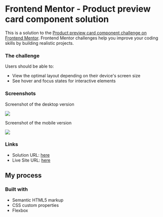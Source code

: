 # Frontend Mentor - Product preview card component solution

This is a solution to the [Product preview card component challenge on Frontend Mentor](https://www.frontendmentor.io/challenges/product-preview-card-component-GO7UmttRfa). Frontend Mentor challenges help you improve your coding skills by building realistic projects. 


### The challenge

Users should be able to:

- View the optimal layout depending on their device's screen size
- See hover and focus states for interactive elements

### Screenshots

Screenshot of the desktop version

![](./screenshot-desktop.jpg)

Screenshot of the mobile version

![](./screenshot-mobile.jpg)


### Links

- Solution URL: [here](https://www.frontendmentor.io/solutions/responsive-product-preview-card-H7oWDYyLI9)
- Live Site URL: [here](https://bitterrsweetj.github.io/product-preview-card-component/)

## My process

### Built with

- Semantic HTML5 markup
- CSS custom properties
- Flexbox


